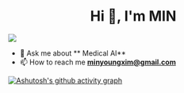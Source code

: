 <h1 align="center">Hi 👋, I'm MIN</h1>

<a href="https://opgc.me/#/users/minyoungci" target="_blank"><img src="https://api.opgc.me/githubs/users/minyoungci/tag/?theme=basic" /></a>
- 💬 Ask me about ** Medical AI**
- 📫 How to reach me **[minyoungxim@gmail.com](mailto:minyoungxim@gmail.com)**


[![Ashutosh's github activity graph](https://github-readme-activity-graph.vercel.app/graph?username=minyoungci&bg_color=000000&color=ffffff&line=ff00dd&point=df49a8&area=true&hide_border=true)](https://github.com/ashutosh00710/github-readme-activity-graph)

